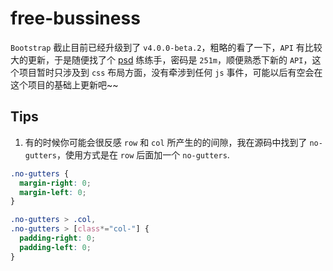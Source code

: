 free-bussiness
===

`Bootstrap` 截止目前已经升级到了 `v4.0.0-beta.2`，粗略的看了一下，`API` 有比较大的更新，于是随便找了个 [psd](https://pan.baidu.com/s/1nvpAa4T) 练练手，密码是 `251m`，顺便熟悉下新的 `API`，这个项目暂时只涉及到 `css` 布局方面，没有牵涉到任何 `js` 事件，可能以后有空会在这个项目的基础上更新吧~~

Tips
---

1. 有的时候你可能会很反感 `row` 和 `col` 所产生的的间隙，我在源码中找到了 `no-gutters`，使用方式是在 `row` 后面加一个 `no-gutters`.
``` css
.no-gutters {
  margin-right: 0;
  margin-left: 0;
}

.no-gutters > .col,
.no-gutters > [class*="col-"] {
  padding-right: 0;
  padding-left: 0;
}
```

